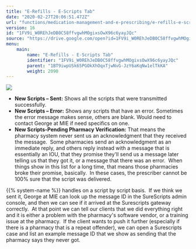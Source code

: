 ```yaml
---
title: "E-Refills - E-Scripts Tab"
date: "2020-02-27T20:06:51.472Z"
url: "functions/medication-management-and-e-prescribing/e-refills-e-scripts-tab.html"
version: 16
id: "1FV9i_W0REhJeDB0C58ffvgwhMOgixsOwX96c6yayJQc"
source: "https://drive.google.com/open?id=1FV9i_W0REhJeDB0C58ffvgwhMOgixsOwX96c6yayJQc"
menu:
    main:
        name: "E-Refills - E-Scripts Tab"
        identifier: "1FV9i_W0REhJeDB0C58ffvgwhMOgixsOwX96c6yayJQc"
        parent: "1BT9iwpUSk65PGOkXhOqxTjwNvG-JzY6aKqNw1elTkKA"
        weight: 2090
---
```

![](e-refills-e-scripts-tab.images/image1.png)

* <strong>New Scripts – Sent:</strong> Shows all the scripts that were transmitted successfully.
* <strong>New Scripts – Error:</strong> Shows any scripts that have an error. Sometimes the error message makes sense, others are blank. Would need to contact George at MIE if need specifics on one.
* <strong>New Scripts-Pending Pharmacy Verification:</strong> That means the pharmacy system never sent us an acknowledgment that they received the message.  Some pharmacies send an acknowledgment as an immediate reply, and others reply instead with a message that is essentially an IOU, that they promise they'll send us a message later telling us that they got it, or a message that there was an error.  When things show in this list for a long time, that means those pharmacies broke their promise, basically.  In these cases, the prescriber cannot be 100% sure that the script was delivered.

{{% system-name %}} handles on a script by script basis.  If we think we sent it, George at MIE can look up the message ID in the SureScripts admin console, and then we can see if it arrived at the Surescripts gateway correctly.  At that point we can tell our clients that we did everything right and it is either a problem with the pharmacy's software vendor, or a training issue at the pharmacy.  If the client wants to push it further (especially if there is a pharmacy that is a repeat offender), we can open a Surescripts case and list an example message ID that we show as sending that the pharmacy says they never got.

